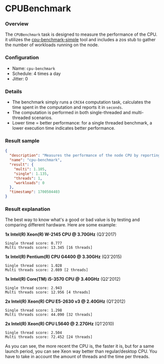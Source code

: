 # CPUBenchmark

### Overview

The `CPUBenchmark` task is designed to measure the performance of the CPU. it utilizes the [cpu-benchmark-simple](https://github.com/threefoldtech/cpu-benchmark-simple) tool and includes a zos stub to gather the number of workloads running on the node.

### Configuration

- Name: `cpu-benchmark`
- Schedule: 4 times a day
- Jitter: 0

### Details

- The benchmark simply runs a `CRC64` computation task, calculates the time spent in the computation and reports it in `seconds`.
- The computation is performed in both single-threaded and multi-threaded scenarios.
- Lower time = better performance: for a single threaded benchmark, a lower execution time indicates better performance.

### Result sample

```json
{
  "description": "Measures the performance of the node CPU by reporting the timespent of computing a task in seconds.",
  "name": "cpu-benchmark",
  "result": {
    "multi": 1.105,
    "single": 1.135,
    "threads": 1,
    "workloads": 0
  },
  "timestamp": 1700504403
}
```

### Result explanation

The best way to know what's a good or bad value is by testing and comparing different hardware.
Here are some example:

**1x Intel(R) Xeon(R) W-2145 CPU @ 3.70GHz** (Q3'2017)

```
Single thread score: 0.777
Multi threads score: 13.345 [16 threads]
```

**1x Intel(R) Pentium(R) CPU G4400 @ 3.30GHz** (Q3'2015)

```
Single thread score: 1.028
Multi threads score: 2.089 [2 threads]
```

**1x Intel(R) Core(TM) i5-3570 CPU @ 3.40GHz** (Q2'2012)

```
Single thread score: 2.943
Multi threads score: 12.956 [4 threads]
```

**2x Intel(R) Xeon(R) CPU E5-2630 v3 @ 2.40GHz** (Q1'2012)

```
Single thread score: 1.298
Multi threads score: 44.090 [32 threads]
```

**2x Intel(R) Xeon(R) CPU L5640 @ 2.27GHz** (Q1'2010)

```
Single thread score: 2.504
Multi threads score: 72.452 [24 threads]
```

As you can see, the more recent the CPU is, the faster it is, but for a same launch period, you can see Xeon way better than regular/desktop CPU. You have to take in account the amount of threads and the time per threads.
